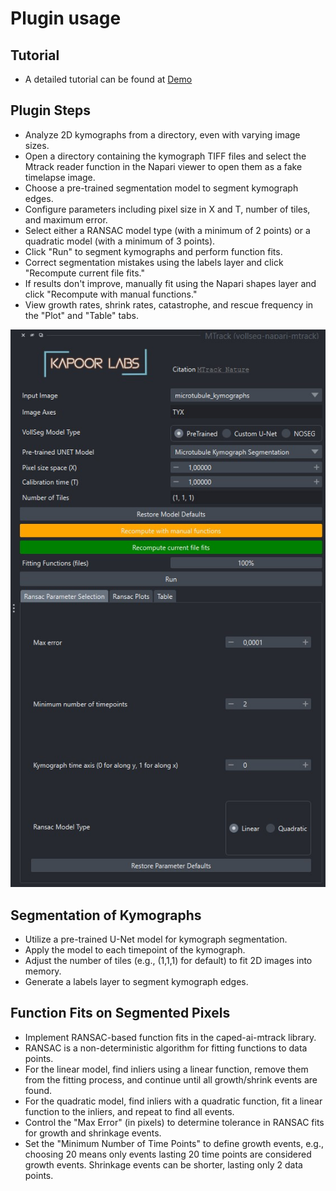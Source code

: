 # Plugin usage

## Tutorial
- A detailed tutorial can be found at [Demo](https://www.youtube.com/watch?v=MLLkC4Ls220&t=316s)


## Plugin Steps

- Analyze 2D kymographs from a directory, even with varying image sizes.
- Open a directory containing the kymograph TIFF files and select the Mtrack reader function in the Napari viewer to open them as a fake timelapse image.
- Choose a pre-trained segmentation model to segment kymograph edges.
- Configure parameters including pixel size in X and T, number of tiles, and maximum error.
- Select either a RANSAC model type (with a minimum of 2 points) or a quadratic model (with a minimum of 3 points).
- Click "Run" to segment kymographs and perform function fits.
- Correct segmentation mistakes using the labels layer and click "Recompute current file fits."
- If results don't improve, manually fit using the Napari shapes layer and click "Recompute with manual functions."
- View growth rates, shrink rates, catastrophe, and rescue frequency in the "Plot" and "Table" tabs.

![plugin design](images/mtrack_plugin_look.jpg)

## Segmentation of Kymographs

- Utilize a pre-trained U-Net model for kymograph segmentation.
- Apply the model to each timepoint of the kymograph.
- Adjust the number of tiles (e.g., (1,1,1) for default) to fit 2D images into memory.
- Generate a labels layer to segment kymograph edges.

## Function Fits on Segmented Pixels

- Implement RANSAC-based function fits in the caped-ai-mtrack library.
- RANSAC is a non-deterministic algorithm for fitting functions to data points.
- For the linear model, find inliers using a linear function, remove them from the fitting process, and continue until all growth/shrink events are found.
- For the quadratic model, find inliers with a quadratic function, fit a linear function to the inliers, and repeat to find all events.
- Control the "Max Error" (in pixels) to determine tolerance in RANSAC fits for growth and shrinkage events.
- Set the "Minimum Number of Time Points" to define growth events, e.g., choosing 20 means only events lasting 20 time points are considered growth events. Shrinkage events can be shorter, lasting only 2 data points.
